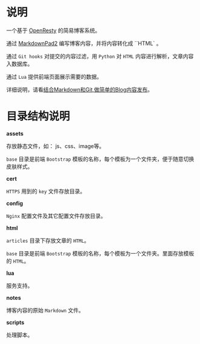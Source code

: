 # 说明

一个基于 [OpenResty](https://openresty.org/) 的简易博客系统。

通过 [MarkdownPad2](http://markdownpad.com/) 编写博客内容，并将内容转化成 ``HTML` 。

通过 `Git hooks` 对提交的内容过滤，用 `Python` 对 `HTML` 内容进行解析，文章内容入数据库。

通过 `Lua` 提供前端页面展示需要的数据。

详细说明，请看[结合Markdown和Git,做简单的Blog内容发布](https://kiswo.com/article/1000)。

# 目录结构说明

**assets**

存放静态文件，如： js、css、image等。

`base` 目录是前端 `Bootstrap` 模板的名称，每个模板为一个文件夹，便于随意切换皮肤样式。

**cert**

`HTTPS` 用到的 `key` 文件存放目录。

**config**

`Nginx` 配置文件及其它配置文件存放目录。

**html**

`articles` 目录下存放文章的 `HTML`。

`base` 目录是前端 `Bootstrap` 模板的名称，每个模板为一个文件夹。里面存放模板的 `HTML`。

**lua**

服务支持。

**notes**

博客内容的原始 `Markdown` 文件。

**scripts**

处理脚本。
